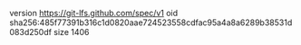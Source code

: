 version https://git-lfs.github.com/spec/v1
oid sha256:485f77391b316c1d0820aae724523558cdfac95a4a8a6289b38531d083d250df
size 1406
